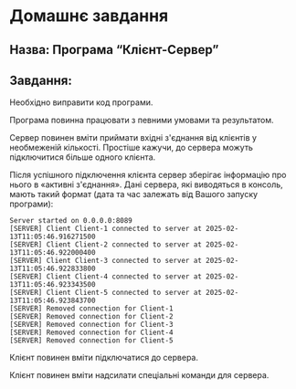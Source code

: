 
# Домашнє завдання

## Назва: Програма “Клієнт-Сервер”

## Завдання:

Необхідно виправити код програми.

Програма повинна працювати з певними умовами та результатом.

Сервер повинен вміти приймати вхідні з'єднання від клієнтів
у необмеженій кількості. Простіше кажучи, до сервера можуть
підключитися більше одного клієнта.

Після успішного підключення клієнта сервер зберігає інформацію
про нього в «активні з'єднання».
Дані сервера, які виводяться в консоль, мають такий формат
(дата та час залежать від Вашого запуску програми):

```
Server started on 0.0.0.0:8089
[SERVER] Client Client-1 connected to server at 2025-02-13T11:05:46.916271500
[SERVER] Client Client-2 connected to server at 2025-02-13T11:05:46.922000400
[SERVER] Client Client-3 connected to server at 2025-02-13T11:05:46.922833800
[SERVER] Client Client-4 connected to server at 2025-02-13T11:05:46.923343500
[SERVER] Client Client-5 connected to server at 2025-02-13T11:05:46.923843700
[SERVER] Removed connection for Client-1
[SERVER] Removed connection for Client-2
[SERVER] Removed connection for Client-3
[SERVER] Removed connection for Client-4
[SERVER] Removed connection for Client-5
```

Клієнт повинен вміти підключатися до сервера.

Клієнт повинен вміти надсилати спеціальні команди
для сервера.

